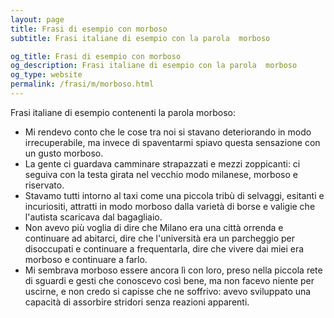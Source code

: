```yaml
---
layout: page
title: Frasi di esempio con morboso 
subtitle: Frasi italiane di esempio con la parola  morboso

og_title: Frasi di esempio con morboso 
og_description: Frasi italiane di esempio con la parola  morboso
og_type: website
permalink: /frasi/m/morboso.html
---
```


Frasi italiane di esempio contenenti la parola morboso:


- Mi rendevo conto che le cose tra noi si stavano deteriorando in modo irrecuperabile, ma invece di spaventarmi spiavo questa sensazione con un gusto morboso.
- La gente ci guardava camminare strapazzati e mezzi zoppicanti: ci seguiva con la testa girata nel vecchio modo milanese, morboso e riservato.
- Stavamo tutti intorno al taxi come una piccola tribù di selvaggi, esitanti e incuriositi, attratti in modo morboso dalla varietà di borse e valigie che l'autista scaricava dal bagagliaio.
- Non avevo più voglia di dire che Milano era una città orrenda e continuare ad abitarci, dire che l'università era un parcheggio per disoccupati e continuare a frequentarla, dire che vivere dai miei era morboso e continuare a farlo.
- Mi sembrava morboso essere ancora lì con loro, preso nella piccola rete di sguardi e gesti che conoscevo così bene, ma non facevo niente per uscirne, e non credo si capisse che ne soffrivo: avevo sviluppato una capacità di assorbire stridori senza reazioni apparenti.
